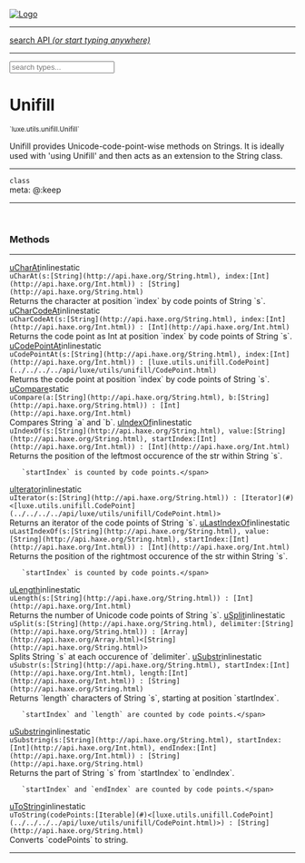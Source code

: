 
[![Logo](../../../../images/logo.png)](../../../../api/index.html)

<hr/>
<a href="#" id="search_bar" onclick="return;"><div> search API <em>(or start typing anywhere)</em> </div></a>
<hr/>

<script src="../../../../js/omnibar.js"> </script>
<link rel="stylesheet" type="text/css" href="../../../../css/omnibar.css" media="all">

<div id="omnibar"> <a href="#" onclick="return" id="omnibar_close"></a> <input id="omnibar_text" type="text" placeholder="search types..."></input></div>
<script  id="typelist" data-relpath="../../../../" data-types="Luxe,luxe.AppConfig,luxe.Audio,luxe.Camera,luxe.Color,luxe.ColorHSL,luxe.ColorHSV,luxe.Component,luxe.Core,luxe.Cursor,luxe.Debug,luxe.Draw,luxe.EmitHandler,luxe.Emitter,luxe.Entity,luxe.Events,luxe.Game,luxe.GamepadEvent,luxe.GamepadEventType,luxe.HandlerList,luxe.ID,luxe.IO,luxe.Input,luxe.InputEvent,luxe.InputType,luxe.InteractState,luxe.Key,luxe.KeyEvent,luxe.Log,luxe.Matrix,luxe.ModState,luxe.MouseButton,luxe.MouseEvent,luxe.NineSlice,luxe.Objects,luxe.Physics,luxe.PhysicsEngine,luxe.ProjectionType,luxe.Quaternion,luxe.Rectangle,luxe.Scan,luxe.Scene,luxe.Screen,luxe.SizeMode,luxe.Sound,luxe.Sprite,luxe.Tag,luxe.Text,luxe.TextAlign,luxe.TextEvent,luxe.TextEventType,luxe.Timer,luxe.TouchEvent,luxe.Transform,luxe.Vec,luxe.Vector,luxe.Visual,luxe.WindowEvent,luxe.WindowEventData,luxe.WindowEventType,luxe._Emitter.EmitNode,luxe._Events.EventConnection,luxe._Events.EventObject,luxe._Input.MouseButton_Impl_,luxe._NineSlice.Slice,luxe.components.Components,luxe.debug.BatcherDebugView,luxe.debug.DebugInspectorOptions,luxe.debug.DebugView,luxe.debug.Inspector,luxe.debug.ProfilerDebugView,luxe.debug.RenderStats,luxe.debug.StatsDebugView,luxe.debug.TraceDebugView,luxe.debug._ProfilerDebugView.ProfilerBar,luxe.debug._ProfilerDebugView.ProfilerValue,luxe.macros.BuildVersion,luxe.options.BatcherOptions,luxe.options.BitmapFontOptions,luxe.options.CameraOptions,luxe.options.CircleGeometryOptions,luxe.options.ColorOptions,luxe.options.ComponentOptions,luxe.options.DrawArcOptions,luxe.options.DrawBoxOptions,luxe.options.DrawCircleOptions,luxe.options.DrawLineOptions,luxe.options.DrawNgonOptions,luxe.options.DrawPlaneOptions,luxe.options.DrawRectangleOptions,luxe.options.DrawRingOptions,luxe.options.DrawTextureOptions,luxe.options.EntityOptions,luxe.options.GeometryOptions,luxe.options.LineGeometryOptions,luxe.options.LuxeCameraOptions,luxe.options.NineSliceOptions,luxe.options.PlaneGeometryOptions,luxe.options.QuadGeometryOptions,luxe.options.RectangleGeometryOptions,luxe.options.RenderProperties,luxe.options.SpriteOptions,luxe.options.TextOptions,luxe.options.TransformProperties,luxe.options.VisualOptions,luxe.options._DrawOptions.DrawOptions,luxe.options._FontOptions.FontOptions,luxe.resource.DataResource,luxe.resource.JSONResource,luxe.resource.Resource,luxe.resource.ResourceStats,luxe.resource.ResourceType,luxe.resource.Resources,luxe.resource.SoundResource,luxe.resource.TextResource,luxe.resource._Resource.ResourceType_Impl_,luxe.structural.BalancedBST,luxe.structural.BalancedBSTNode,luxe.structural.BalancedBSTTraverseMethod,luxe.structural.OrderedMap,luxe.structural.OrderedMapIterator,luxe.structural._BalancedBST.NodeColor,luxe.tween.Actuate,luxe.tween.BezierPath,luxe.tween.ComponentPath,luxe.tween.IComponentPath,luxe.tween.LinearPath,luxe.tween.MotionPath,luxe.tween.ObjectHash,luxe.tween.RotationPath,luxe.tween._Actuate.TweenTimer,luxe.tween.actuators.GenericActuator,luxe.tween.actuators.IGenericActuator,luxe.tween.actuators.MethodActuator,luxe.tween.actuators.MotionPathActuator,luxe.tween.actuators.PropertyDetails,luxe.tween.actuators.PropertyPathDetails,luxe.tween.actuators.SimpleActuator,luxe.tween.easing.IEasing,luxe.tween.easing.Quad,luxe.tween.easing.QuadEaseIn,luxe.tween.easing.QuadEaseInOut,luxe.tween.easing.QuadEaseOut,luxe.utils.GeometryUtils,luxe.utils.Maths,luxe.utils.Random,luxe.utils.Utils,luxe.utils.unifill.CodePoint,luxe.utils.unifill.CodePointIter,luxe.utils.unifill.Exception,luxe.utils.unifill.InternalEncoding,luxe.utils.unifill.InternalEncodingIter,luxe.utils.unifill.Unicode,luxe.utils.unifill.Unifill,luxe.utils.unifill.Utf,luxe.utils.unifill.Utf8,luxe.utils.unifill._CodePoint.CodePoint_Impl_,luxe.utils.unifill._InternalEncoding.UtfX,luxe.utils.unifill._Utf8.StringU8,luxe.utils.unifill._Utf8.StringU8_Impl_,luxe.utils.unifill._Utf8.Utf8Impl,phoenix.BatchGroup,phoenix.BatchState,phoenix.Batcher,phoenix.BatcherKey,phoenix.BitmapFont,phoenix.BlendEquation,phoenix.BlendMode,phoenix.Camera,phoenix.Character,phoenix.Circle,phoenix.ClampType,phoenix.Color,phoenix.ColorHSL,phoenix.ColorHSV,phoenix.ComponentOrder,phoenix.FOVType,phoenix.FilterType,phoenix.FontInfo,phoenix.Matrix,phoenix.MatrixTransform,phoenix.PrimitiveType,phoenix.ProjectionType,phoenix.Quaternion,phoenix.Ray,phoenix.Rectangle,phoenix.RenderPath,phoenix.RenderState,phoenix.RenderTexture,phoenix.Renderer,phoenix.RendererStats,phoenix.Shader,phoenix.Spatial,phoenix.TextAlign,phoenix.Texture,phoenix.Transform,phoenix.Uniform,phoenix.UniformType,phoenix.Vec,phoenix.Vector,phoenix._Batcher.BlendEquation_Impl_,phoenix._Batcher.BlendMode_Impl_,phoenix._Batcher.PrimitiveType_Impl_,phoenix._BitmapFont.Parser,phoenix._BitmapFont.TextAlign_Impl_,phoenix._Renderer.DefaultShader,phoenix._Renderer.DefaultShaders,phoenix._Shader.Location,phoenix._Shader.UniformType_Impl_,phoenix._Vector.ComponentOrder_Impl_,phoenix._Vector.Vec_Impl_,phoenix.geometry.ArcGeometry,phoenix.geometry.CircleGeometry,phoenix.geometry.CompositeGeometry,phoenix.geometry.EvTextGeometry,phoenix.geometry.Geometry,phoenix.geometry.GeometryKey,phoenix.geometry.GeometryState,phoenix.geometry.LineGeometry,phoenix.geometry.PackedQuad,phoenix.geometry.PackedQuadOptions,phoenix.geometry.PlaneGeometry,phoenix.geometry.QuadGeometry,phoenix.geometry.QuadPackGeometry,phoenix.geometry.RectangleGeometry,phoenix.geometry.RingGeometry,phoenix.geometry.TextGeometry,phoenix.geometry.TextGeometryOptions,phoenix.geometry.TextureCoord,phoenix.geometry.TextureCoordSet,phoenix.geometry.Vertex,phoenix.geometry._TextGeometry.EvTextGeometry_Impl_,phoenix.utils.Rendering"></script>


<h1>Unifill</h1>
<small>`luxe.utils.unifill.Unifill`</small>

Unifill provides Unicode-code-point-wise methods on Strings. It is
   ideally used with 'using Unifill' and then acts as an extension to
   the String class.

<hr/>

`class`<br/><span class="meta">
meta: @:keep</span>

<hr/>


&nbsp;
&nbsp;






<h3>Methods</h3> <hr/><span class="method apipage">
            <a name="uCharAt"><a class="lift" href="#uCharAt">uCharAt</a></a><span class="inline-block static">inline</span><span class="inline-block static">static</span><div class="clear"></div>
            <code class="signature apipage">uCharAt(s:[String](http://api.haxe.org/String.html)<span></span>, index:[Int](http://api.haxe.org/Int.html)<span></span>) : [String](http://api.haxe.org/String.html)</code><br/><span class="small_desc_flat">Returns the character at position `index` by code points of String `s`.</span>


</span>
<span class="method apipage">
            <a name="uCharCodeAt"><a class="lift" href="#uCharCodeAt">uCharCodeAt</a></a><span class="inline-block static">inline</span><span class="inline-block static">static</span><div class="clear"></div>
            <code class="signature apipage">uCharCodeAt(s:[String](http://api.haxe.org/String.html)<span></span>, index:[Int](http://api.haxe.org/Int.html)<span></span>) : [Int](http://api.haxe.org/Int.html)</code><br/><span class="small_desc_flat">Returns the code point as Int at position `index` by code points of String `s`.</span>


</span>
<span class="method apipage">
            <a name="uCodePointAt"><a class="lift" href="#uCodePointAt">uCodePointAt</a></a><span class="inline-block static">inline</span><span class="inline-block static">static</span><div class="clear"></div>
            <code class="signature apipage">uCodePointAt(s:[String](http://api.haxe.org/String.html)<span></span>, index:[Int](http://api.haxe.org/Int.html)<span></span>) : [luxe.utils.unifill.CodePoint](../../../../api/luxe/utils/unifill/CodePoint.html)</code><br/><span class="small_desc_flat">Returns the code point at position `index` by code points of String `s`.</span>


</span>
<span class="method apipage">
            <a name="uCompare"><a class="lift" href="#uCompare">uCompare</a></a><span class="inline-block static">static</span><div class="clear"></div>
            <code class="signature apipage">uCompare(a:[String](http://api.haxe.org/String.html)<span></span>, b:[String](http://api.haxe.org/String.html)<span></span>) : [Int](http://api.haxe.org/Int.html)</code><br/><span class="small_desc_flat">Compares String `a` and `b`.</span>


</span>
<span class="method apipage">
            <a name="uIndexOf"><a class="lift" href="#uIndexOf">uIndexOf</a></a><span class="inline-block static">inline</span><span class="inline-block static">static</span><div class="clear"></div>
            <code class="signature apipage">uIndexOf(s:[String](http://api.haxe.org/String.html)<span></span>, value:[String](http://api.haxe.org/String.html)<span></span>, startIndex:[Int](http://api.haxe.org/Int.html)<span></span>) : [Int](http://api.haxe.org/Int.html)</code><br/><span class="small_desc_flat">Returns the position of the leftmost occurence of the str within String `s`.

       `startIndex` is counted by code points.</span>


</span>
<span class="method apipage">
            <a name="uIterator"><a class="lift" href="#uIterator">uIterator</a></a><span class="inline-block static">inline</span><span class="inline-block static">static</span><div class="clear"></div>
            <code class="signature apipage">uIterator(s:[String](http://api.haxe.org/String.html)<span></span>) : [Iterator](#)&lt;[luxe.utils.unifill.CodePoint](../../../../api/luxe/utils/unifill/CodePoint.html)&gt;</code><br/><span class="small_desc_flat">Returns an iterator of the code points of String `s`.</span>


</span>
<span class="method apipage">
            <a name="uLastIndexOf"><a class="lift" href="#uLastIndexOf">uLastIndexOf</a></a><span class="inline-block static">inline</span><span class="inline-block static">static</span><div class="clear"></div>
            <code class="signature apipage">uLastIndexOf(s:[String](http://api.haxe.org/String.html)<span></span>, value:[String](http://api.haxe.org/String.html)<span></span>, startIndex:[Int](http://api.haxe.org/Int.html)<span></span>) : [Int](http://api.haxe.org/Int.html)</code><br/><span class="small_desc_flat">Returns the position of the rightmost occurence of the str within String `s`.

       `startIndex` is counted by code points.</span>


</span>
<span class="method apipage">
            <a name="uLength"><a class="lift" href="#uLength">uLength</a></a><span class="inline-block static">inline</span><span class="inline-block static">static</span><div class="clear"></div>
            <code class="signature apipage">uLength(s:[String](http://api.haxe.org/String.html)<span></span>) : [Int](http://api.haxe.org/Int.html)</code><br/><span class="small_desc_flat">Returns the number of Unicode code points of String `s`.</span>


</span>
<span class="method apipage">
            <a name="uSplit"><a class="lift" href="#uSplit">uSplit</a></a><span class="inline-block static">inline</span><span class="inline-block static">static</span><div class="clear"></div>
            <code class="signature apipage">uSplit(s:[String](http://api.haxe.org/String.html)<span></span>, delimiter:[String](http://api.haxe.org/String.html)<span></span>) : [Array](http://api.haxe.org/Array.html)&lt;[String](http://api.haxe.org/String.html)&gt;</code><br/><span class="small_desc_flat">Splits String `s` at each occurence of `delimiter`.</span>


</span>
<span class="method apipage">
            <a name="uSubstr"><a class="lift" href="#uSubstr">uSubstr</a></a><span class="inline-block static">inline</span><span class="inline-block static">static</span><div class="clear"></div>
            <code class="signature apipage">uSubstr(s:[String](http://api.haxe.org/String.html)<span></span>, startIndex:[Int](http://api.haxe.org/Int.html)<span></span>, length:[Int](http://api.haxe.org/Int.html)<span></span>) : [String](http://api.haxe.org/String.html)</code><br/><span class="small_desc_flat">Returns `length` characters of String `s`, starting at position `startIndex`.

       `startIndex` and `length` are counted by code points.</span>


</span>
<span class="method apipage">
            <a name="uSubstring"><a class="lift" href="#uSubstring">uSubstring</a></a><span class="inline-block static">inline</span><span class="inline-block static">static</span><div class="clear"></div>
            <code class="signature apipage">uSubstring(s:[String](http://api.haxe.org/String.html)<span></span>, startIndex:[Int](http://api.haxe.org/Int.html)<span></span>, endIndex:[Int](http://api.haxe.org/Int.html)<span></span>) : [String](http://api.haxe.org/String.html)</code><br/><span class="small_desc_flat">Returns the part of String `s` from `startIndex` to `endIndex`.

       `startIndex` and `endIndex` are counted by code points.</span>


</span>
<span class="method apipage">
            <a name="uToString"><a class="lift" href="#uToString">uToString</a></a><span class="inline-block static">inline</span><span class="inline-block static">static</span><div class="clear"></div>
            <code class="signature apipage">uToString(codePoints:[Iterable](#)&lt;[luxe.utils.unifill.CodePoint](../../../../api/luxe/utils/unifill/CodePoint.html)&gt;<span></span>) : [String](http://api.haxe.org/String.html)</code><br/><span class="small_desc_flat">Converts `codePoints` to string.</span>


</span>



<hr/>

&nbsp;
&nbsp;
&nbsp;
&nbsp;
